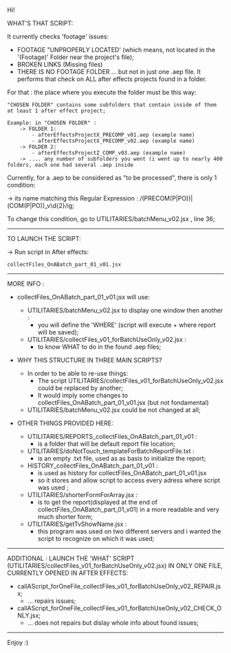Hi!

WHAT'S THAT SCRIPT:

It currently checks 'footage' issues:
  - FOOTAGE "UNPROPERLY LOCATED' (which means, not located in the '(Footage)' Folder near the project's file);
  - BROKEN LINKS (Missing files)
  - THERE IS NO FOOTAGE FOLDER
... but not in just one .aep file. It performs that check on ALL after effects projects found in a folder.
    
For that : the place where you execute the folder must be this way:
				
	"CHOSEN FOLDER" contains some subfolders that contain inside of them at least 1 after effect project;

	Example: in "CHOSEN FOLDER" :
		-> FOLDER 1:
			- afterEffectsProjectX_PRECOMP_v01.aep (example name)  
			- afterEffectsProjectX_PRECOMP_v02.aep (example name) 
		-> FOLDER 2:
			- afterEffectsProjectZ_COMP_v03.aep (example name)
		-> .... any number of subfolders you went (i went up to nearly 400 folders, each one had several .aep inside

Currently, for a .aep to be considered as "to be processed", there is only 1 condition:

-> its name matching this Regular Expression : /(PRECOM(P|PO))|(COM(P|PO))_v\d{2}/ig;

To change this condition, go to UTILITARIES/batchMenu_v02.jsx , line 36;


-------------------------------------------------------------------------------------------------------
TO LAUNCH THE SCRIPT:

-> Run script in After effects:
    
    collectFiles_OnABatch_part_01_v01.jsx

-------------------------------------------------------------------------------------------------------
MORE INFO :
- collectFiles_OnABatch_part_01_v01.jsx will use:
	- UTILITARIES/batchMenu_v02.jsx to display one window then another :
		- you will define the 'WHERE' (script will execute + where report will be saved);
	- UTILITARIES/collectFiles_v01_forBatchUseOnly_v02.jsx :
		- to know WHAT to do in the found .aep files;


- WHY THIS STRUCTURE IN THREE MAIN SCRIPTS?
	- In order to be able to re-use things:
 		- The script UTILITARIES/collectFiles_v01_forBatchUseOnly_v02.jsx could be replaced by another;
   		- It would imply some changes to collectFiles_OnABatch_part_01_v01.jsx (but not fondamental)
	 - UTILITARIES/batchMenu_v02.jsx could be not changed at all;

- OTHER THINGS PROVIDED HERE:
	- UTILITARIES/REPORTS_collectFiles_OnABatch_part_01_v01 :
 		- is a folder that will be default report file location;
	- UTILITARIES/doNotTouch_templateForBatchReportFile.txt :
 		- is an empty .txt file, used as as basis to initialize the report;
	- HISTORY_collectFiles_OnABatch_part_01_v01 :
 		- is used as history for collectFiles_OnABatch_part_01_v01.jsx
 		- so it stores and allow script to access every adress where script was used ;
	- UTILITARIES/shorterFormForArray.jsx :
		 - is to get the report(displayed at the end of collectFiles_OnABatch_part_01_v01) in a more readable and very much shorter form;
	- UTILITARIES/getTvShowName.jsx :
 		- this program was used on two different servers and i wanted the script to recognize on which it was used;

-------------------------------------------------------------------------------------------------------
ADDITIONAL : LAUNCH THE 'WHAT' SCRIPT (UTILITARIES/collectFiles_v01_forBatchUseOnly_v02.jsx) IN ONLY ONE FILE, CURRENTLY OPENED IN AFTER EFFECTS:
- callAScript_forOneFile_collectFiles_v01_forBatchUseOnly_v02_REPAIR.jsx;
	- ... repairs issues;
- callAScript_forOneFile_collectFiles_v01_forBatchUseOnly_v02_CHECK_ONLY.jsx;
	- ... does not repairs but dislay whole info about found issues;

-------------------------------------------------------------------------------------------------------
Enjoy :)
